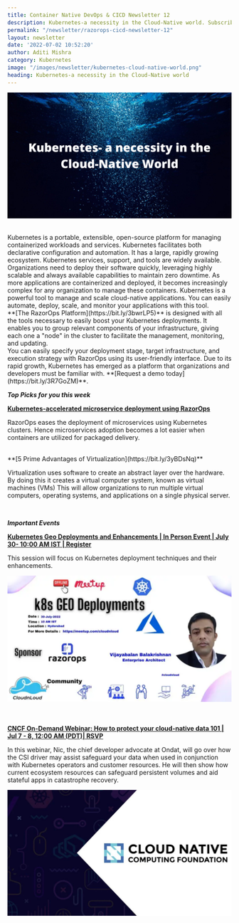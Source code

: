 ```yaml
---
title: Container Native DevOps & CICD Newsletter 12
description: Kubernetes-a necessity in the Cloud-Native world. Subscribe to get the latest updates on container-native and DevOps news around the globe.
permalink: "/newsletter/razorops-cicd-newsletter-12"
layout: newsletter
date: '2022-07-02 10:52:20'
author: Aditi Mishra
category: Kubernetes
image: "/images/newsletter/kubernetes-cloud-native-world.png"
heading: Kubernetes-a necessity in the Cloud-Native world
---
```


![](/images/newsletter/kubernetes-cloud-native-world.png)

<br>
 Kubernetes is a portable, extensible, open-source platform for managing containerized workloads and services. Kubernetes facilitates both declarative configuration and automation. It has a large, rapidly growing ecosystem. Kubernetes services, support, and tools are widely available.

<br>
Organizations need to deploy their software quickly, leveraging highly scalable and always available capabilities to maintain zero downtime. As more applications are containerized and deployed, it becomes increasingly complex for any organization to manage these containers. Kubernetes is a powerful tool to manage and scale cloud-native applications. You can easily automate, deploy, scale, and monitor your applications with this tool.

<br>
**[The RazorOps Platform](https://bit.ly/3bwrLP5)** is designed with all the tools necessary to easily boost your Kubernetes deployments. It enables you to group relevant components of your infrastructure, giving each one a "node" in the cluster to facilitate the management, monitoring, and updating.

<br>
You can easily specify your deployment stage, target infrastructure, and execution strategy with RazorOps using its user-friendly interface. Due to its rapid growth, Kubernetes has emerged as a platform that organizations and developers must be familiar with. **[Request a demo today](https://bit.ly/3R7GoZM)**.


<br>

***Top Picks for you this week***


**[Kubernetes-accelerated microservice deployment using RazorOps](https://kubeify.medium.com/razorops-speeding-up-the-deployment-of-microservices-with-kubernetes-e07e50a0ee43)**

 RazorOps eases the deployment of microservices using Kubernetes clusters. Hence microservices adoption becomes a lot easier when containers are utilized for packaged delivery.
 
 <br>
**[5 Prime Advantages of Virtualization](https://bit.ly/3yBDsNq)**

Virtualization uses software to create an abstract layer over the hardware. By doing this it creates a virtual computer system, known as virtual machines (VMs) This will allow organizations to run multiple virtual computers, operating systems, and applications on a single physical server. 


<br>

***Important Events***

<p><b><a href="https://www.meetup.com/cloudnloud/events/286753400/" target="_blank">Kubernetes Geo Deployments and Enhancements | In Person Event | July 30- 10:00 AM IST | Register</a></b></p>

<div class="row">
  <div class="col-sm-4">
    <p>
  This session will focus on Kubernetes deployment techniques and their enhancements.
    </p>
    </div>
    <div class="col-sm-8">
    <img src="/images/newsletter/k8-geo-deployment.png">
    </div>
    
</div>


<br>
<br>

<p><b><a href="https://community.cncf.io/events/details/cncf-cncf-online-programs-presents-cncf-on-demand-webinar-how-to-protect-your-cloud-native-data-101/" target="_blank">CNCF On-Demand Webinar: How to protect your cloud-native data 101 | Jul 7 - 8, 12:00 AM (PDT)| RSVP </a></b></p>

<div class="row">
  <div class="col-sm-4">
    <p>
      In this webinar, Nic, the chief developer advocate at Ondat, will go over how the CSI driver may assist safeguard your data when used in conjunction with Kubernetes operators and customer resources. He will then show how current ecosystem resources can safeguard persistent volumes and aid stateful apps in catastrophe recovery.
    </p>
    </div>
    <div class="col-sm-8">
    <img src="/images/newsletter/cloud-native-cloud-computing.png">
    </div>
    
</div>


